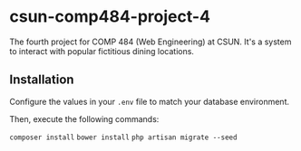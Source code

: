 # csun-comp484-project-4
The fourth project for COMP 484 (Web Engineering) at CSUN. It's a system to interact with popular fictitious dining locations.

## Installation

Configure the values in your `.env` file to match your database environment.

Then, execute the following commands:

`composer install`
`bower install`
`php artisan migrate --seed`